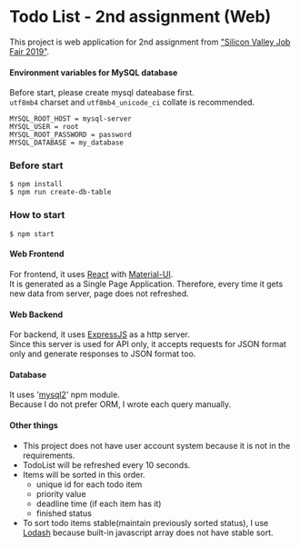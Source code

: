 # Todo List - 2nd assignment (Web)

This project is web application for 2nd assignment from ["Silicon Valley Job Fair 2019"](https://programmers.co.kr/competitions/104/siliconvalley-jobfair2019).


#### Environment variables for MySQL database
Before start, please create mysql dateabase first.  
`utf8mb4` charset and `utf8mb4_unicode_ci` collate is recommended.
```shell script
MYSQL_ROOT_HOST = mysql-server
MYSQL_USER = root
MYSQL_ROOT_PASSWORD = password
MYSQL_DATABASE = my_database
```

### Before start
```shell script
$ npm install
$ npm run create-db-table
```

### How to start
```shell script
$ npm start
```

#### Web Frontend
For frontend, it uses [React](https://reactjs.org/) with [Material-UI](https://material-ui.com/).  
It is generated as a Single Page Application. Therefore, every time it gets new data from server, page does not refreshed.

#### Web Backend
For backend, it uses [ExpressJS](https://expressjs.com/) as a http server.  
Since this server is used for API only, it accepts requests for JSON format only and generate responses to JSON format too.  

#### Database
It uses '[mysql2](https://www.npmjs.com/package/mysql2)' npm module.  
Because I do not prefer ORM, I wrote each query manually.

#### Other things
- This project does not have user account system because it is not in the requirements.  
- TodoList will be refreshed every 10 seconds.  
- Items will be sorted in this order.
    - unique id for each todo item
    - priority value
    - deadline time (if each item has it)
    - finished status
- To sort todo items stable(maintain previously sorted status), I use [Lodash](https://lodash.com/) because built-in javascript array does not have stable sort.